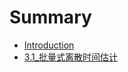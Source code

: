 # Summary

* [Introduction](README.md)
* [3.1_批量式离散时间估计](3_Linear_Gaussian_Estimation/3.1_Batch_Discrete-Time_Estimation.md)

